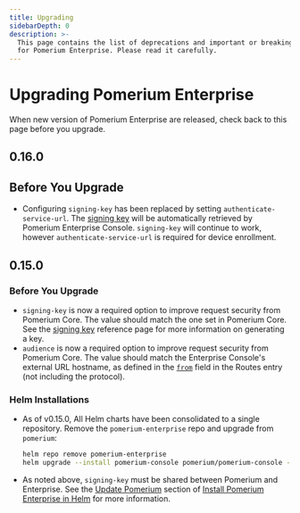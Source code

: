 ```yaml
---
title: Upgrading
sidebarDepth: 0
description: >-
  This page contains the list of deprecations and important or breaking changes
  for Pomerium Enterprise. Please read it carefully.
---
```


#  Upgrading Pomerium Enterprise

When new version of Pomerium Enterprise are released, check back to this page before you upgrade.

## 0.16.0

## Before You Upgrade

- Configuring `signing-key` has been replaced by setting `authenticate-service-url`.  The [signing key] will be automatically retrieved by Pomerium Enterprise Console.  `signing-key` will continue to work, however `authenticate-service-url` is required for device enrollment.

## 0.15.0

### Before You Upgrade

- `signing-key` is now a required option to improve request security from Pomerium Core. The value should match the one set in Pomerium Core. See the [signing key] reference page for more information on generating a key.
- `audience` is now a required option to improve request security from Pomerium Core. The value should match the Enterprise Console's external URL hostname, as defined in the [`from`](/reference/readme.md#routes) field in the Routes entry (not including the protocol).

[signing key]: /reference/readme.md#signing-key

### Helm Installations

- As of v0.15.0, All Helm charts have been consolidated to a single repository. Remove the `pomerium-enterprise` repo and upgrade from `pomerium`:

   ```bash
   helm repo remove pomerium-enterprise
   helm upgrade --install pomerium-console pomerium/pomerium-console --values=./pomerium-console-values.yaml
   ```

- As noted above, `signing-key` must be shared between Pomerium and Enterprise. See the [Update Pomerium](/enterprise/install/helm.md#update-pomerium) section of [Install Pomerium Enterprise in Helm](/enterprise/install/helm.md) for more information.
